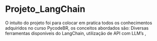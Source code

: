 # Projeto_LangChain
O intuito do projeto foi para colocar em pratica todos os conhecimentos adquiridos no curso PycodeBR, os conceitos abordados são: Diversas ferramentas disponíveis do LangChain, utilização de API com LLM’s , 
